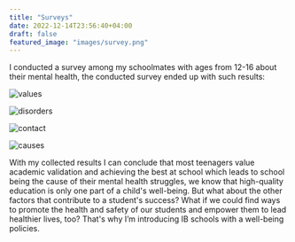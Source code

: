 ```yaml
---
title: "Surveys"
date: 2022-12-14T23:56:40+04:00
draft: false
featured_image: "images/survey.png"
---
```


I conducted a survey among my schoolmates with ages from 12-16 about their mental health, the conducted survey ended up with such results:

![values](https://media.discordapp.net/attachments/1052598753372143728/1052648223468159017/C45BE7B6-8212-427A-98C2-AE5B8BE67D65.jpg?width=959&height=438)

![disorders](https://media.discordapp.net/attachments/1052598753372143728/1052648223686266880/9E2AE7F3-44AE-4843-BA15-1363821EF635.jpg?width=672&height=449)

![contact](https://media.discordapp.net/attachments/1052598753372143728/1052648223963086919/C997AB66-FB0D-4692-8B61-3E3B0C6E54BB.jpg?width=959&height=428)

![causes](https://media.discordapp.net/attachments/1052598753372143728/1052648224193777706/6CD9CFE4-90CF-41DD-83E9-8015C7C0C6C4.jpg?width=720&height=449)

With my collected results I can conclude that most teenagers value academic validation and achieving the best at school which leads to school being the cause of their mental health struggles, we know that high-quality education is only one part of a child's well-being. But what about the other factors that contribute to a student's success? What if we could find ways to promote the health and safety of our students and empower them to lead healthier lives, too? That's why I’m introducing IB schools with a well-being policies.
